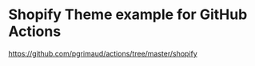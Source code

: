 # Shopify Theme example for GitHub Actions

https://github.com/pgrimaud/actions/tree/master/shopify

